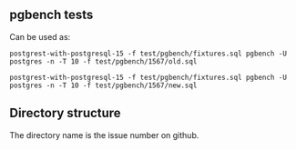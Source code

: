 ## pgbench tests

Can be used as:

```
postgrest-with-postgresql-15 -f test/pgbench/fixtures.sql pgbench -U postgres -n -T 10 -f test/pgbench/1567/old.sql

postgrest-with-postgresql-15 -f test/pgbench/fixtures.sql pgbench -U postgres -n -T 10 -f test/pgbench/1567/new.sql
```

## Directory structure

The directory name is the issue number on github.
